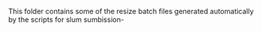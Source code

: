 This folder contains some of the resize batch files generated automatically by the scripts for slum sumbission-
